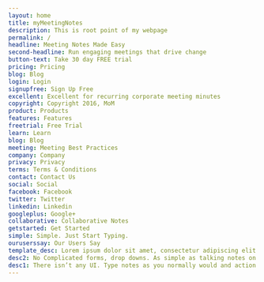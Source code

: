 ```yaml
---
layout: home
title: myMeetingNotes
description: This is root point of my webpage
permalink: /
headline: Meeting Notes Made Easy
second-headline: Run engaging meetings that drive change
button-text: Take 30 day FREE trial  
pricing: Pricing
blog: Blog
login: Login
signupfree: Sign Up Free
excellent: Excellent for recurring corporate meeting minutes
copyright: Copyright 2016, MoM
product: Products
features: Features
freetrial: Free Trial
learn: Learn
blog: Blog
meeting: Meeting Best Practices
company: Company
privacy: Privacy
terms: Terms & Conditions
contact: Contact Us
social: Social
facebook: Facebook
twitter: Twitter
linkedin: Linkedin 
googleplus: Google+
collaborative: Collaborative Notes
getstarted: Get Started
simple: Simple. Just Start Typing.
ouruserssay: Our Users Say
template_desc: Lorem ipsum dolor sit amet, consectetur adipiscing elit. In scelerisque lectus felis, vulputate hendrerit augue fermentum dictum. Proin sed rutrum nisl. Aliquam vel libero velit.
desc2: No Complicated forms, drop downs. As simple as talking notes on
desc1: There isn’t any UI. Type notes as you normally would and action
---
```

